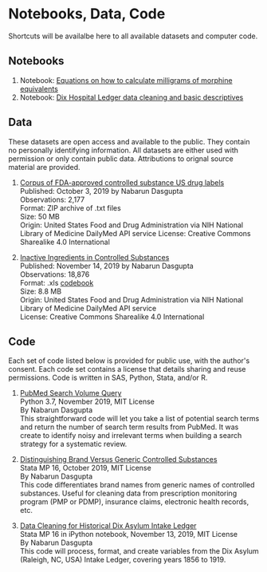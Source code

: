 # Notebooks, Data, Code
Shortcuts will be availalbe here to all available datasets and computer code.

## Notebooks
1. Notebook: [Equations on how to calculate milligrams of morphine equivalents](https://opioiddatalab.github.io/MMEequations/MMEequations.html)
1. Notebook: [Dix Hospital Ledger data cleaning and basic descriptives](https://opioiddatalab.github.io/public/DixAsylum/docs/Dix%20Hospital%20Ledger%20-%20data%20cleaning.html)

## Data
These datasets are open access and available to the public. They contain no personally identifying information. All datasets are either used with permission or only contain public data. Attributions to orignal source material are provided.

1. [Corpus of FDA-approved controlled substance US drug labels](https://github.com/opioiddatalab/ExcipientHarm/blob/master/inactive%20ingredients/DrugLabelCorpus.md)<br>
Published: October 3, 2019 by Nabarun Dasgupta<br>
Observations: 2,177<br>
Format: ZIP archive of .txt files <br>
Size: 50 MB<br>
Origin: United States Food and Drug Administration via NIH National Library of Medicine DailyMed API service
License: Creative Commons Sharealike 4.0 International<br>

2. [Inactive Ingredients in Controlled Substances](https://github.com/opioiddatalab/ExcipientHarm/blob/master/inactive%20ingredients/allcsingredientswide.xls)<br>
Published: November 14, 2019 by Nabarun Dasgupta<br>
Observations: 18,876<br>
Format: .xls [codebook](https://github.com/opioiddatalab/ExcipientHarm/blob/master/inactive%20ingredients/inactive%20ingredients%20codebook.pdf)<br>
Size: 8.8 MB<br>
Origin: United States Food and Drug Administration via NIH National Library of Medicine DailyMed API service<br>
License: Creative Commons Sharealike 4.0 International<br>


## Code
Each set of code listed below is provided for public use, with the author's consent. Each code set contains a license that details sharing and reuse permissions. Code is written in SAS, Python, Stata, and/or R. 

1. [PubMed Search Volume Query](https://github.com/opioiddatalab/DataCode/blob/master/code/PubMedVolume.md)<br>
Python 3.7, November 2019, MIT License<br>
By Nabarun Dasgupta<br>
This straightforward code will let you take a list of potential search terms and return the number of search term results from PubMed. It was create to identify noisy and irrelevant terms when building a search strategy for a systematic review.

1. [Distinguishing Brand Versus Generic Controlled Substances](https://github.com/opioiddatalab/ExcipientHarm/blob/ecf050dbc548d6dd81b02727ed7c24d257e724de/Data%20cleaning%20brand%20names.do)<br>
Stata MP 16, October 2019, MIT License<br>
By Nabarun Dasgupta<br>
This code differentiates brand names from generic names of controlled substances. Useful for cleaning data from prescription monitoring program (PMP or PDMP), insurance claims, electronic health records, etc.

1. [Data Cleaning for Historical Dix Asylum Intake Ledger](https://github.com/opioiddatalab/DixLedger/blob/master/Dix%20Hospital%20Ledger%20-%20data%20cleaning.ipynb)<br>
Stata MP 16 in iPython notebook, November 13, 2019, MIT License<br>
By Nabarun Dasgupta<br>
This code will process, format, and create variables from the Dix Asylum (Raleigh, NC, USA) Intake Ledger, covering years 1856 to 1919. 


